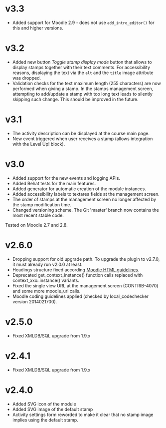 v3.3
====

* Added support for Moodle 2.9 - does not use `add_intro_editor()` for this and higher versions.

v3.2
====

* Added new button _Toggle stamp display mode_ button that allows to display stamps together
  with their text comments. For accessibility reasons, displaying the text via the `alt` and the
  `title` image attribute was dropped.
* Validation checks for the text maximum length (255 characters) are now performed when giving
  a stamp. In the stamps management screen, attempting to add/update a stamp with too long text
  leads to silently skipping such change. This should be improved in the future.

v3.1
====

* The activity description can be displayed at the course main page.
* New event triggered when user receives a stamp (allows integration with the Level Up! block).

v3.0
====

* Added support for the new events and logging APIs.
* Added Behat tests for the main features.
* Added generator for automatic creation of the module instances.
* Added accessibility labels to textarea fields at the management screen.
* The order of stamps at the management screen no longer affected by the stamp modification time.
* Changed versioning scheme. The Git 'master' branch now contains the most recent stable code.

Tested on Moodle 2.7 and 2.8.

v2.6.0
======

* Dropping support for old upgrade path. To upgrade the plugin to v2.7.0, it must already run v2.0.0 at least.
* Headings structure fixed according [Moodle HTML guidelines](http://docs.moodle.org/dev/HTML_Guidelines#Activity_page).
* Deprecated get_context_instance() function calls replaced with
  context\_xxx::instance() variants.
* Fixed the single view URL at the management screen (CONTRIB-4070) and some
  more moodle\_url calls.
* Moodle coding guidelines applied (checked by local\_codechecker version 2014021700).


v2.5.0
======

* Fixed XMLDB/SQL upgrade from 1.9.x


v2.4.1
======

* Fixed XMLDB/SQL upgrade from 1.9.x


v2.4.0
======

* Added SVG icon of the module
* Added SVG image of the default stamp
* Activity settings form reworded to make it clear that no stamp image implies
  using the default stamp.

